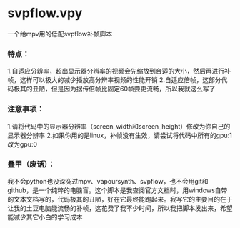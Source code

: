 # svpflow.vpy
一个给mpv用的低配svpflow补帧脚本
### 特点：
1.自适应分辨率，超出显示器分辨率的视频会先缩放到合适的大小，然后再进行补帧，这样可以极大的减少播放高分辨率视频的性能开销
2.自适应倍帧，这部分代码极其的丑陋，但是因为据传倍帧比固定60帧要更流畅，所以我就这么写了
### 注意事项：
1.请将代码中的显示器分辨率（screen_width和screen_height）修改为你自己的显示器分辨率
2.如果你用的是linux，补帧没有生效，请尝试将代码中所有的gpu:1改为gpu:0
### 叠甲（废话）：
我不会python也没深究过mpv、vapoursynth、svpflow，也不会用git和github，是一个纯粹的电脑盲。这个脚本是我查阅官方文档时，用windows自带的文本文档写的，代码极其的丑陋，好在它最终能跑起来。我写它的主要目的在于让我的土豆电脑能流畅的补帧，这花费了我不少时间，所以我把脚本发出来，希望能减少其它小白的学习成本
